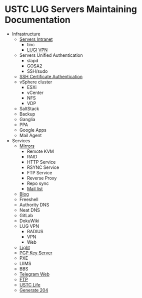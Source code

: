 # USTC LUG Servers Maintaining Documentation



* Infrastructure
  * [Servers Intranet](infrastructure/intranet/README.md)
    * tinc
    * [LUGI VPN](infrastructure/intranet/lugivpn.md)
  * Servers Unified Authentication
    * slapd
    * GOSA2
    * SSH/sudo
  * [SSH Certificate Authentication](infrastructure/sshca/README.md)
  * vSphere cluster
    * ESXi
    * vCenter
    * NFS
    * VDP
  * SaltStack
  * Backup
  * Ganglia
  * PPA
  * Google Apps
  * Mail Agent
* Services
  * [Mirrors](services/mirrors/README.md)
    * Remote KVM
    * RAID
    * HTTP Service
    * RSYNC Service
    * FTP Service
    * Reverse Proxy
    * Repo sync
    * [Mail list](services/mirrors/mail-list.md)
  * [Blog](https://git.ustclug.org/ustc-blog/ustc-blog/wikis/home)
  * Freeshell
  * Authority DNS
  * Neat DNS
  * GitLab
  * DokuWiki
  * LUG VPN
    * RADIUS
    * VPN
    * Web
  * [Light](services/light/README.md)
  * [PGP Key Server](services/pgp-key-server/README.md)
  * PXE
  * LIIMS
  * BBS
  * [Telegram Web](services/telegram-web/README.md)
  * [FTP](services/ftp/README.md)
  * [USTC Life](services/ustc-life/README.md)
  * [Generate 204](services/generate-204/README.md)
